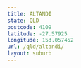 ```yaml
---
title: ALTANDI
state: QLD
postcode: 4109
latitude: -27.57925
longitude: 153.057452
url: /qld/altandi/
layout: suburb
---
```

